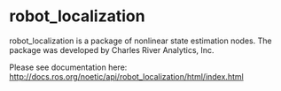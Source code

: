 robot_localization
==================

robot_localization is a package of nonlinear state estimation nodes. The package was developed by Charles River Analytics, Inc.

Please see documentation here: http://docs.ros.org/noetic/api/robot_localization/html/index.html
